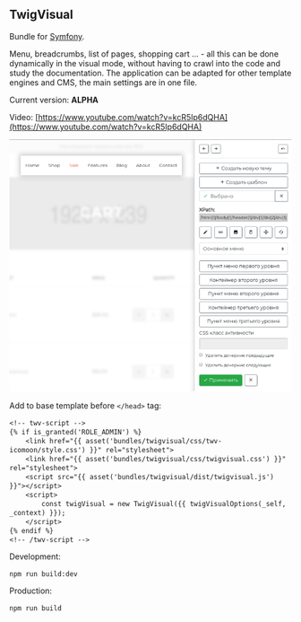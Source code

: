 TwigVisual
----------

Bundle for [Symfony](https://symfony.com/).

Menu, breadcrumbs, list of pages, shopping cart ... - all this can be done dynamically in the visual mode, without having to crawl into the code and study the documentation. The application can be adapted for other template engines and CMS, the main settings are in one file.

Current version: **ALPHA**

Video: [https://www.youtube.com/watch?v=kcR5Ip6dQHA](https://www.youtube.com/watch?v=kcR5Ip6dQHA)

![TwigVisual - screenshot #1](https://github.com/andchir/twig-visual/blob/master/Resources/public/screenshots/001.png?raw=true "TwigVisual - screenshot #1")

Add to base template before ``</head>`` tag:
~~~
<!-- twv-script -->
{% if is_granted('ROLE_ADMIN') %}
    <link href="{{ asset('bundles/twigvisual/css/twv-icomoon/style.css') }}" rel="stylesheet">
    <link href="{{ asset('bundles/twigvisual/css/twigvisual.css') }}" rel="stylesheet">
    <script src="{{ asset('bundles/twigvisual/dist/twigvisual.js') }}"></script>
    <script>
        const twigVisual = new TwigVisual({{ twigVisualOptions(_self, _context) }});
    </script>
{% endif %}
<!-- /twv-script -->
~~~

Development:
~~~
npm run build:dev
~~~

Production:
~~~
npm run build
~~~

